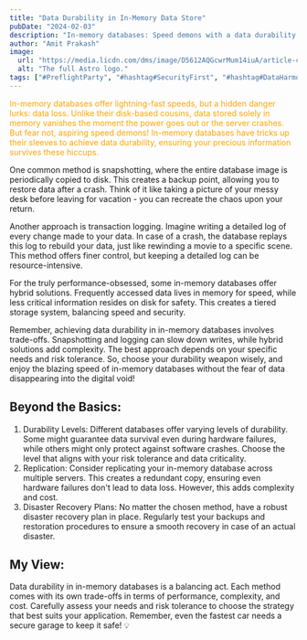 ```yaml
---
title: "Data Durability in In-Memory Data Store"
pubDate: "2024-02-03"
description: "In-memory databases: Speed demons with a data durability dilemma. Conquer crashes with snapshots, logs, or hybrids, but choose wisely - speed or safety first?"
author: "Amit Prakash"
image:
  url: "https://media.licdn.com/dms/image/D5612AQGcwrMum14iuA/article-cover_image-shrink_720_1280/0/1706899495898?e=1712188800&v=beta&t=yI7aHw6OVY973CWDIlQEG-1l69DrsncPXcJiYi63Ruc"
  alt: "The full Astro logo."
tags: ["#PreflightParty", "#hashtag#SecurityFirst", "#hashtag#DataHarmony", "#hashtag#NoMoreWebWalls"]
---
```


<span style="color:orange">In-memory databases offer lightning-fast speeds, but a hidden danger lurks: data loss. Unlike their disk-based cousins, data stored solely in memory vanishes the moment the power goes out or the server crashes. But fear not, aspiring speed demons! In-memory databases have tricks up their sleeves to achieve data durability, ensuring your precious information survives these hiccups.</span>


One common method is snapshotting, where the entire database image is periodically copied to disk. This creates a backup point, allowing you to restore data after a crash. Think of it like taking a picture of your messy desk before leaving for vacation - you can recreate the chaos upon your return.


Another approach is transaction logging. Imagine writing a detailed log of every change made to your data. In case of a crash, the database replays this log to rebuild your data, just like rewinding a movie to a specific scene. This method offers finer control, but keeping a detailed log can be resource-intensive.


For the truly performance-obsessed, some in-memory databases offer hybrid solutions. Frequently accessed data lives in memory for speed, while less critical information resides on disk for safety. This creates a tiered storage system, balancing speed and security.


Remember, achieving data durability in in-memory databases involves trade-offs. Snapshotting and logging can slow down writes, while hybrid solutions add complexity. The best approach depends on your specific needs and risk tolerance. So, choose your durability weapon wisely, and enjoy the blazing speed of in-memory databases without the fear of data disappearing into the digital void!


## Beyond the Basics:
1. Durability Levels: Different databases offer varying levels of durability. Some might guarantee data survival even during hardware failures, while others might only protect against software crashes. Choose the level that aligns with your risk tolerance and data criticality.
2. Replication: Consider replicating your in-memory database across multiple servers. This creates a redundant copy, ensuring even hardware failures don't lead to data loss. However, this adds complexity and cost.
3. Disaster Recovery Plans: No matter the chosen method, have a robust disaster recovery plan in place. Regularly test your backups and restoration procedures to ensure a smooth recovery in case of an actual disaster.

## My View:
Data durability in in-memory databases is a balancing act. Each method comes with its own trade-offs in terms of performance, complexity, and cost. Carefully assess your needs and risk tolerance to choose the strategy that best suits your application. Remember, even the fastest car needs a secure garage to keep it safe! 💡